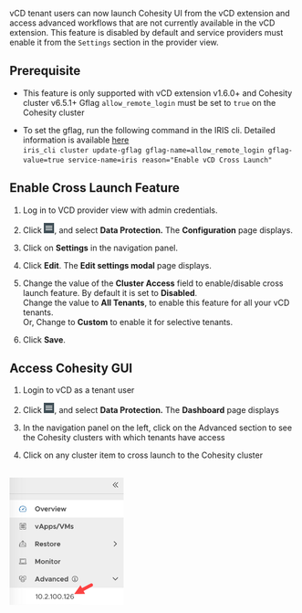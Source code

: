 vCD tenant users can now launch Cohesity UI from the vCD extension and access advanced workflows that are not currently available in the vCD extension. This feature is disabled by default and service providers must enable it from the `Settings` section in the provider view.

## Prerequisite
- This feature is only supported with vCD extension v1.6.0+ and Cohesity cluster v6.5.1+
Gflag `allow_remote_login` must be set to `true` on the Cohesity cluster

- To set the gflag, run the following command in the IRIS cli. Detailed information is available [here](https://github.com/cohesity/cohesity-vcd-extension/wiki/Planning-&-Preperation)<br/>
`iris_cli cluster update-gflag gflag-name=allow_remote_login gflag-value=true service-name=iris reason="Enable vCD Cross Launch"`


## Enable Cross Launch Feature

1. Log in to VCD provider view with admin credentials.

2. Click ![](images/hamburger_menu.png), and select **Data Protection.** 
   The **Configuration** page displays. 

3. Click on **Settings** in the navigation panel.
   
4. Click **Edit**. 
   The **Edit settings modal** page displays.
   
5. Change the value of the **Cluster Access** field to enable/disable cross launch feature. By default it is set to **Disabled**.
   <br/> Change the value to **All Tenants**, to enable this feature for all your vCD tenants.
   <br/> Or, Change to **Custom** to enable it for selective tenants.
6. Click **Save**. 
 

## Access Cohesity GUI

1. Login to vCD as a tenant user

2. Click ![](images/hamburger_menu.png), and select **Data Protection.** 
   The **Dashboard** page displays

3. In the navigation panel on the left, click on the Advanced section to see the Cohesity clusters with which tenants have access

4. Click on any cluster item to cross launch to the Cohesity cluster
<br/>
   <img src="images/cluster_redirect.png" style="max-width:200px;" />